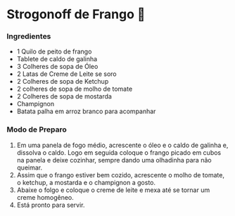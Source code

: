 # Strogonoff de Frango :chicken:

### Ingredientes

- 1 Quilo de peito de frango
- Tablete de caldo de galinha
- 3 Colheres de sopa de Óleo
- 2 Latas de Creme de Leite se soro
- 2 Colheres de sopa de Ketchup
- 2 colheres de sopa de molho de tomate
- 2 Colheres de sopa de mostarda
- Champignon
- Batata palha em arroz branco para acompanhar



### Modo de Preparo

1. Em uma panela de fogo médio, acrescente o óleo e o caldo de galinha e, dissolva o caldo. Logo em seguida coloque o frango picado em cubos na panela e deixe cozinhar, sempre dando uma olhadinha para não queimar.
2. Assim que o frango estiver bem cozido, acrescente o molho de tomate, o ketchup, a mostarda e o champignon a gosto.
3. Abaixe o folgo e coloque o creme de leite e mexa até se tornar um creme homogêneo.
4. Está pronto para servir.





